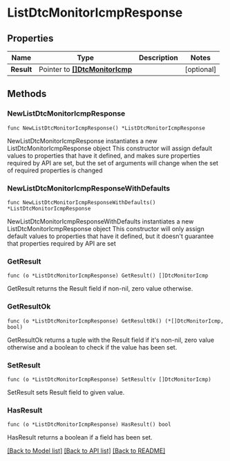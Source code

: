 # ListDtcMonitorIcmpResponse

## Properties

Name | Type | Description | Notes
------------ | ------------- | ------------- | -------------
**Result** | Pointer to [**[]DtcMonitorIcmp**](DtcMonitorIcmp.md) |  | [optional] 

## Methods

### NewListDtcMonitorIcmpResponse

`func NewListDtcMonitorIcmpResponse() *ListDtcMonitorIcmpResponse`

NewListDtcMonitorIcmpResponse instantiates a new ListDtcMonitorIcmpResponse object
This constructor will assign default values to properties that have it defined,
and makes sure properties required by API are set, but the set of arguments
will change when the set of required properties is changed

### NewListDtcMonitorIcmpResponseWithDefaults

`func NewListDtcMonitorIcmpResponseWithDefaults() *ListDtcMonitorIcmpResponse`

NewListDtcMonitorIcmpResponseWithDefaults instantiates a new ListDtcMonitorIcmpResponse object
This constructor will only assign default values to properties that have it defined,
but it doesn't guarantee that properties required by API are set

### GetResult

`func (o *ListDtcMonitorIcmpResponse) GetResult() []DtcMonitorIcmp`

GetResult returns the Result field if non-nil, zero value otherwise.

### GetResultOk

`func (o *ListDtcMonitorIcmpResponse) GetResultOk() (*[]DtcMonitorIcmp, bool)`

GetResultOk returns a tuple with the Result field if it's non-nil, zero value otherwise
and a boolean to check if the value has been set.

### SetResult

`func (o *ListDtcMonitorIcmpResponse) SetResult(v []DtcMonitorIcmp)`

SetResult sets Result field to given value.

### HasResult

`func (o *ListDtcMonitorIcmpResponse) HasResult() bool`

HasResult returns a boolean if a field has been set.


[[Back to Model list]](../README.md#documentation-for-models) [[Back to API list]](../README.md#documentation-for-api-endpoints) [[Back to README]](../README.md)


